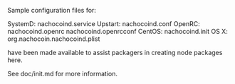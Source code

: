 Sample configuration files for:

SystemD: nachocoind.service
Upstart: nachocoind.conf
OpenRC:  nachocoind.openrc
         nachocoind.openrcconf
CentOS:  nachocoind.init
OS X:    org.nachocoin.nachocoind.plist

have been made available to assist packagers in creating node packages here.

See doc/init.md for more information.
